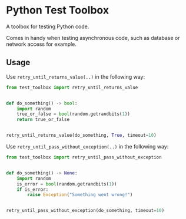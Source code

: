 # Python Test Toolbox

A toolbox for testing Python code.

Comes in handy when testing asynchronous code, such as database or network access for example.

## Usage

Use `retry_until_returns_value(..)` in the following way:

```python
from test_toolbox import retry_until_returns_value


def do_something() -> bool:
    import random
    true_or_false = bool(random.getrandbits(1))
    return true_or_false


retry_until_returns_value(do_something, True, timeout=10)
```

Use `retry_until_pass_without_exception(..)` in the following way:

```python
from test_toolbox import retry_until_pass_without_exception


def do_something() -> None:
    import random
    is_error = bool(random.getrandbits(1))
    if is_error:
        raise Exception("Something went wrong!")


retry_until_pass_without_exception(do_something, timeout=10)
```
